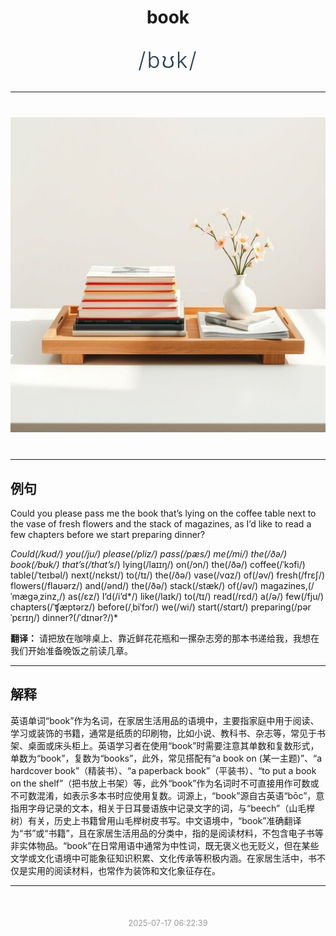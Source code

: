 <div align="center">

# book

<div style="margin: 30px 0;">
<h1 style="font-size: 2.5em; font-weight: 300; letter-spacing: 2px; margin: 0; color: #2c3e50;">
/bʊk/
</h1>
</div>

</div>

---

<div align="center" style="margin: 40px 0;">

![book](images/book.png)

</div>

---

## 例句

Could you please pass me the book that’s lying on the coffee table next to the vase of fresh flowers and the stack of magazines, as I’d like to read a few chapters before we start preparing dinner?

*Could(/kʊd/) you(/ju/) please(/pliz/) pass(/pæs/) me(/mi/) the(/ðə/) book(/bʊk/) that’s(/that’s*/) lying(/laɪɪŋ/) on(/ɔn/) the(/ðə/) coffee(/ˈkɔfi/) table(/ˈteɪbəl/) next(/nɛkst/) to(/tɪ/) the(/ðə/) vase(/vɑz/) of(/əv/) fresh(/frɛʃ/) flowers(/flaʊərz/) and(/ənd/) the(/ðə/) stack(/stæk/) of(/əv/) magazines,(/ˈmægəˌzinz,/) as(/ɛz/) I’d(/i’d*/) like(/laɪk/) to(/tɪ/) read(/rɛd/) a(/ə/) few(/fju/) chapters(/ˈʧæptərz/) before(/ˌbiˈfɔr/) we(/wi/) start(/stɑrt/) preparing(/pərˈpɛrɪŋ/) dinner?(/ˈdɪnər?/)*

**翻译：** 请把放在咖啡桌上、靠近鲜花花瓶和一摞杂志旁的那本书递给我，我想在我们开始准备晚饭之前读几章。

---

## 解释

英语单词“book”作为名词，在家居生活用品的语境中，主要指家庭中用于阅读、学习或装饰的书籍，通常是纸质的印刷物，比如小说、教科书、杂志等，常见于书架、桌面或床头柜上。英语学习者在使用“book”时需要注意其单数和复数形式，单数为“book”，复数为“books”，此外，常见搭配有“a book on (某一主题)”、“a hardcover book”（精装书）、“a paperback book”（平装书）、“to put a book on the shelf”（把书放上书架）等，此外“book”作为名词时不可直接用作可数或不可数混淆，如表示多本书时应使用复数。词源上，“book”源自古英语“bōc”，意指用字母记录的文本，相关于日耳曼语族中记录文字的词，与“beech”（山毛榉树）有关，历史上书籍曾用山毛榉树皮书写。中文语境中，“book”准确翻译为“书”或“书籍”，且在家居生活用品的分类中，指的是阅读材料，不包含电子书等非实体物品。“book”在日常用语中通常为中性词，既无褒义也无贬义，但在某些文学或文化语境中可能象征知识积累、文化传承等积极内涵。在家居生活中，书不仅是实用的阅读材料，也常作为装饰和文化象征存在。


---

<div align="center" style="margin-top: 50px;">
<small style="color: #999; font-size: 0.9em;">2025-07-17 06:22:39</small>
</div>
